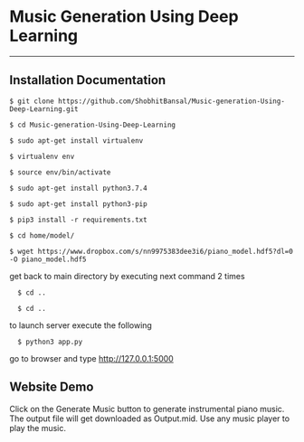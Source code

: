 # Music Generation Using Deep Learning 
________________________________________

## Installation Documentation

    $ git clone https://github.com/ShobhitBansal/Music-generation-Using-Deep-Learning.git
  
    $ cd Music-generation-Using-Deep-Learning

    $ sudo apt-get install virtualenv

    $ virtualenv env

    $ source env/bin/activate
    
    $ sudo apt-get install python3.7.4

  	$ sudo apt-get install python3-pip

    $ pip3 install -r requirements.txt
    
    $ cd home/model/
    
    $ wget https://www.dropbox.com/s/nn9975383dee3i6/piano_model.hdf5?dl=0 -O piano_model.hdf5
    
get back to main directory by executing next command 2 times

	  $ cd ..

	  $ cd ..
    
to launch server execute the following

	  $ python3 app.py
    
go to browser and type http://127.0.0.1:5000
 
## Website Demo
 
Click on the Generate Music button to generate instrumental piano music. The output file will get downloaded as Output.mid. Use any music player to play the music.
